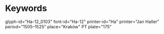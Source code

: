 # Keywords
glyph-id="Ha-12_0103"
font-id="Ha-12"
printer-id="Ha"
printer="Jan Haller"
period="1505–1525"
place="Kraków"
PT plate="175"
